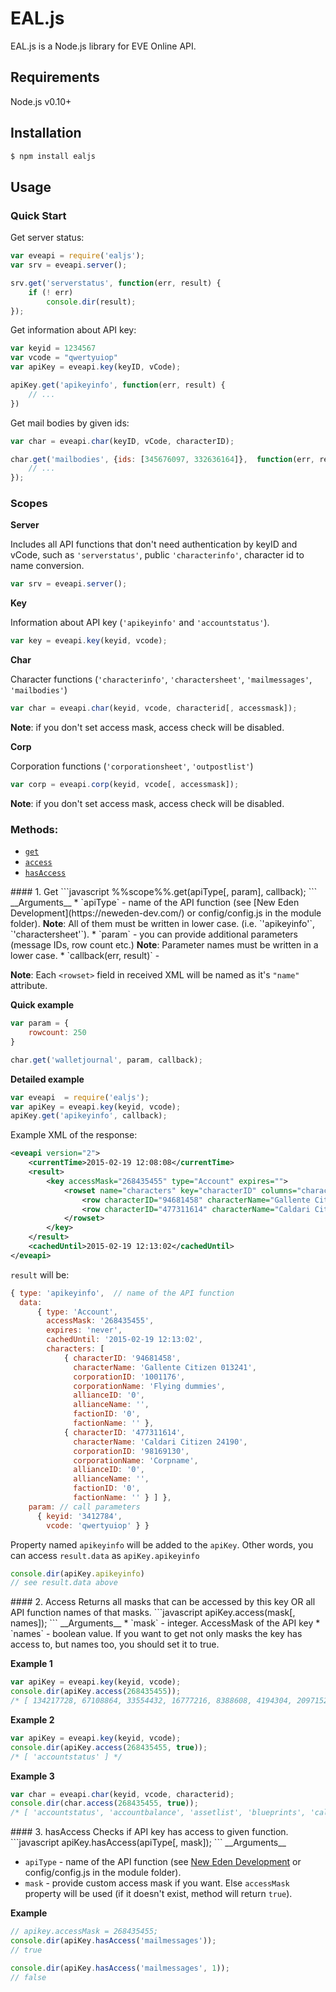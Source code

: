 # EAL.js

EAL.js is a Node.js library for EVE Online API.

## Requirements

Node.js v0.10+

## Installation

```bash
$ npm install ealjs
```

## Usage

### Quick Start

Get server status:

```javascript
var eveapi = require('ealjs');
var srv = eveapi.server();

srv.get('serverstatus', function(err, result) {
    if (! err)
        console.dir(result);
});
```

Get information about API key:

```javascript
var keyid = 1234567
var vcode = "qwertyuiop"
var apiKey = eveapi.key(keyID, vCode);

apiKey.get('apikeyinfo', function(err, result) {
    // ...
})
```
Get mail bodies by given ids:

```javascript
var char = eveapi.char(keyID, vCode, characterID);

char.get('mailbodies', {ids: [345676097, 332636164]},  function(err, result) {
    // ...
});
```

### Scopes

__Server__

Includes all API functions that don't need authentication by keyID and vCode,
such as `'serverstatus'`, public `'characterinfo'`, character id to name conversion.
```javascript
var srv = eveapi.server();
```
__Key__

Information about API key (`'apikeyinfo'` and `'accountstatus'`).
```javascript
var key = eveapi.key(keyid, vcode);
```
__Char__

Character functions (`'characterinfo'`, `'charactersheet'`, `'mailmessages'`, `'mailbodies'`)
```javascript
var char = eveapi.char(keyid, vcode, characterid[, accessmask]);
```
<b>Note</b>: if you don't set access mask, access check will be disabled.

__Corp__

Corporation functions (`'corporationsheet'`, `'outpostlist'`)
```javascript
var corp = eveapi.corp(keyid, vcode[, accessmask]);
```
<b>Note</b>: if you don't set access mask, access check will be disabled.

### Methods:
* [`get`](#get)
* [`access`](#access)
* [`hasAccess`](#hasAccess)

<a name="get" />
#### 1. Get
```javascript
%%scope%%.get(apiType[, param], callback);
```
__Arguments__
* `apiType` - name of the API function (see [New Eden Development](https://neweden-dev.com/) or
config/config.js in the module folder).
<b>Note</b>: All of them must be written in lower case. (i.e. `'apikeyinfo'`, `'charactersheet'`).
* `param` - you can provide additional parameters (message IDs, row count etc.)
<b>Note</b>: Parameter names must be written in a lower case.
* `callback(err, result)` - 

<b>Note</b>: Each `<rowset>` field in received XML will be named as it's `"name"` attribute.

__Quick example__
```javascript
var param = {
    rowcount: 250
}

char.get('walletjournal', param, callback);
``` 
__Detailed example__
```javascript
var eveapi  = require('ealjs');
var apiKey = eveapi.key(keyid, vcode);
apiKey.get('apikeyinfo', callback);
```



Example XML of the response:
```xml
<eveapi version="2">
    <currentTime>2015-02-19 12:08:08</currentTime>
    <result>
        <key accessMask="268435455" type="Account" expires="">
            <rowset name="characters" key="characterID" columns="characterID,characterName,corporationID,corporationName,allianceID,allianceName,factionID,factionName">
                <row characterID="94681458" characterName="Gallente Citizen 013241" corporationID="1001176" corporationName="Flying dummies" allianceID="0" allianceName="" factionID="0" factionName=""/>
                <row characterID="477311614" characterName="Caldari Citizen 24190" corporationID="98169130" corporationName="Corpname" allianceID="0" allianceName="" factionID="0" factionName=""/>
            </rowset>
        </key>
    </result>
    <cachedUntil>2015-02-19 12:13:02</cachedUntil>
</eveapi>
```
`result` will be:
```javascript
{ type: 'apikeyinfo',  // name of the API function
  data: 
      { type: 'Account',
        accessMask: '268435455',
        expires: 'never',
        cachedUntil: '2015-02-19 12:13:02',
        characters: [ 
            { characterID: '94681458',
              characterName: 'Gallente Citizen 013241',
              corporationID: '1001176',
              corporationName: 'Flying dummies',
              allianceID: '0',
              allianceName: '',
              factionID: '0',
              factionName: '' },
            { characterID: '477311614',
              characterName: 'Caldari Citizen 24190',
              corporationID: '98169130',
              corporationName: 'Corpname',
              allianceID: '0',
              allianceName: '',
              factionID: '0',
              factionName: '' } ] },
    param: // call parameters
      { keyid: '3412784',
        vcode: 'qwertyuiop' } }
```
Property named `apikeyinfo` will be added to the `apiKey`. Other words, you can access `result.data` as `apiKey.apikeyinfo`
```javascript
console.dir(apiKey.apikeyinfo)
// see result.data above
```

<a name="access" />
#### 2. Access
Returns all masks that can be accessed by this key OR all API function names of that masks.
```javascript
apiKey.access(mask[, names]);
```
__Arguments__
* `mask`  - integer. AccessMask of the API key
* `names` - boolean value. If you want to get not only masks the key has access to, but names too, you should set it to true.

__Example 1__
```javascript
var apiKey = eveapi.key(keyid, vcode);
console.dir(apiKey.access(268435455));
/* [ 134217728, 67108864, 33554432, 16777216, 8388608, 4194304, 2097152, 1048576, 524288, 262144, 131072, 65536, 32768, 16384, 8192, 4096, 2048, 1024, 512, 256, 128, 64, 32, 16, 8, 4, 2, 1 ] */
```
__Example 2__
```javascript
var apiKey = eveapi.key(keyid, vcode);
console.dir(apiKey.access(268435455, true));
/* [ 'accountstatus' ] */
```
__Example 3__
```javascript
var char = eveapi.char(keyid, vcode, characterid);
console.dir(char.access(268435455, true));
/* [ 'accountstatus', 'accountbalance', 'assetlist', 'blueprints', 'calendareventattendees', 'characterinfo', 'charactersheet', 'contactlist', 'contactnotifications', 'contractbids', 'contractitems', 'contracts', 'facwarstats', 'industryjobs', 'industryjobshistory', 'killmails', 'locations', 'mailbodies', 'mailinglists', 'mailmessages', 'marketorders', 'medals', 'notifications', 'notificationtexts', 'planetarycolonies', 'planetarylinks', 'planetarypins', 'planetaryroutes', 'research', 'skillintraining', 'skillqueue', 'standings', 'upcomingcalendarevents', 'walletjournal', 'wallettransactions' ] */
```

<a name="hasAccess" />
#### 3. hasAccess
Checks if API key has access to given function.
```javascript
apiKey.hasAccess(apiType[, mask]);
```
__Arguments__

* `apiType` - name of the API function (see [New Eden Development](https://neweden-dev.com/) or
config/config.js in the module folder).
* `mask` - provide custom access mask if you want. Else `accessMask` property will be used (if it doesn't exist, method will return `true`).

__Example__

```javascript
// apikey.accessMask = 268435455;
console.dir(apiKey.hasAccess('mailmessages'));
// true

console.dir(apiKey.hasAccess('mailmessages', 1));
// false
```
